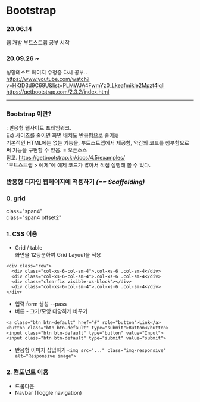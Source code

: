 # Bootstrap
### 20.06.14   
웹 개발 부트스트랩 공부 시작

### 20.09.26 ~
성향테스트 페이지 수정중 다시 공부..   
https://www.youtube.com/watch?v=HKtD3d9C69U&list=PLMWJA4FwmYz0_Lkeafmikle2Mpzt4lqIl   
https://getbootstrap.com/2.3.2/index.html 

- - -
### Bootstrap 이란?   
: 반응형 웹사이트 프레임워크.   
Ex) 사이즈를 줄이면 화면 배치도 반응형으로 줄어듦   
기본적인 HTML에는 없는 기능을, 부트스트랩에서 제공함, 약간의 코드를 첨부함으로써 기능을 구현할 수 있음. = 오픈소스   
참고. https://getbootstrap.kr/docs/4.5/examples/    
"부트스트랩 > 예제"에 예제 코드가 많아서 직접 실행해 볼 수 있다.   

### 반응형 디자인 웹페이지에 적용하기 *(== Scaffolding)*

### 0. grid
class="span4"   
class="span4 offset2"   

### 1. CSS 이용

* Grid / table   
화면을 12등분하여 Grid Layout을 적용   
```
<div class="row">
  <div class="col-xs-6-col-sm-4">.col-xs-6 .col-sm-4</div>
  <div class="col-xs-6-col-sm-4">.col-xs-6 .col-sm-4</div>
  <div class="clearfix visible-xs-block"></div>
  <div class="col-xs-6-col-sm-4">.col-xs-6 .col-sm-4</div>
</div>
```
* 입력 form 생성 --pass
* 버튼 - 크기/모양 다양하게 바꾸기
 ```
 <a class="btn btn-default" href="#" role="button">Link</a>
 <button class="btn btn-default" type="submit">Button</button>
 <input class="btn btn-default" type="button" value="Input">
 <input class="btn btn-default" type="submit" value="submit">
 ```
 * 반응형 이미지 삽입하기
 ```<img src="..." class="img-responsive" alt="Responsive image">```
     
 
 ### 2. 컴포넌트 이용
 * 드롭다운
 * Navbar (Toggle navigation)
